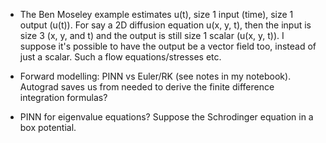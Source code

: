 - The Ben Moseley example estimates u(t), size 1 input (time), size 1 output (u(t)).  For say a 2D diffusion equation u(x, y, t), then the input is size 3 (x, y, and t) and the output is still size 1 scalar (u(x, y, t)).  I suppose it's possible to have the output be a vector field too, instead of just a scalar.  Such a flow equations/stresses etc.

- Forward modelling:  PINN vs Euler/RK (see notes in my notebook).  Autograd saves us from needed to derive the finite difference integration formulas?

- PINN for eigenvalue equations?  Suppose the Schrodinger equation in a box potential.